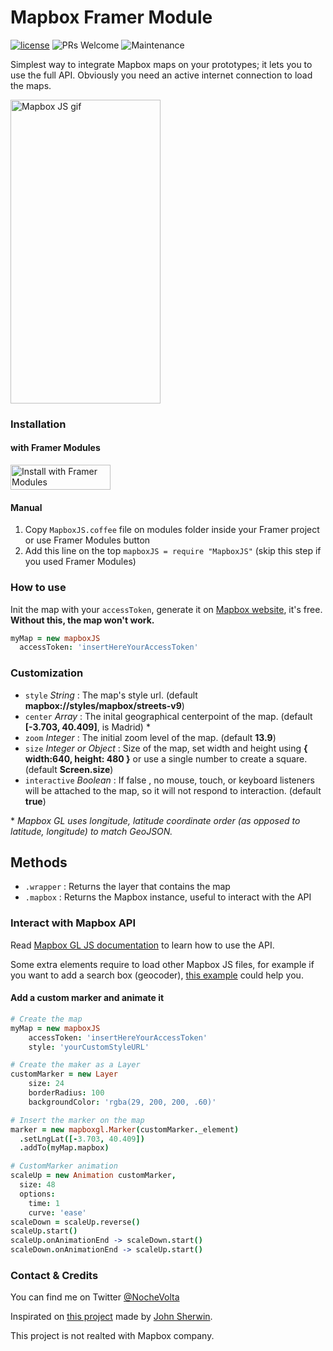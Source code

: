 # Mapbox Framer Module
[![license](https://img.shields.io/github/license/bpxl-labs/RemoteLayer.svg)](https://opensource.org/licenses/MIT)
![PRs Welcome](https://img.shields.io/badge/PRs-welcome-brightgreen.svg)
![Maintenance](https://img.shields.io/maintenance/yes/2018.svg)

Simplest way to integrate Mapbox maps on your prototypes; it lets you to use the full API. Obviously you need an active internet connection to load the maps.

<img alt='Mapbox JS gif' src='mapbox.gif' width='240' height='486' />

### Installation

#### with Framer Modules
<a href='https://open.framermodules.com/Mapbox%20JS'>
  <img alt='Install with Framer Modules'
  src='https://www.framermodules.com/assets/badge@2x.png' width='160' height='40' />
</a>

#### Manual
1. Copy `MapboxJS.coffee` file on modules folder inside your Framer project or use Framer Modules button
2. Add this line on the top `mapboxJS = require "MapboxJS"` (skip this step if you used Framer Modules)

### How to use
Init the map with your `accessToken`, generate it on [Mapbox website](https://www.mapbox.com/help/define-access-token/), it's free. **Without this, the map won't work.**  
```coffeescript
myMap = new mapboxJS
  accessToken: 'insertHereYourAccessToken'
```
### Customization
* `style` _String_ : The map's style url. (default **mapbox://styles/mapbox/streets-v9**)
* `center` _Array_ : The inital geographical centerpoint of the map. (default **[-3.703, 40.409]**, is Madrid) \*
* `zoom` _Integer_ : The initial zoom level of the map. (default **13.9**)
* `size` _Integer or Object_ : Size of the map, set width and height using **{ width:640, height: 480 }** or use a single number to create a square. (default **Screen.size**)
* `interactive` _Boolean_ : If  false , no mouse, touch, or keyboard listeners will be attached to the map, so it will not respond to interaction. (default **true**)

\* _Mapbox GL uses longitude, latitude coordinate order (as opposed to latitude, longitude) to match GeoJSON._

## Methods

- `.wrapper` : Returns the layer that contains the map
- `.mapbox` : Returns the Mapbox instance, useful to interact with the API

### Interact with Mapbox API
Read [Mapbox GL JS documentation](https://www.mapbox.com/mapbox-gl-js/api/ ) to learn how to use the API.

Some extra elements require to load other Mapbox JS files, for example if you want to add a search box (geocoder), [this example](https://www.mapbox.com/mapbox-gl-js/example/mapbox-gl-geocoder/) could help you.

#### Add a custom marker and animate it
```coffeescript
# Create the map
myMap = new mapboxJS
    accessToken: 'insertHereYourAccessToken'
    style: 'yourCustomStyleURL'

# Create the maker as a Layer
customMarker = new Layer
    size: 24
    borderRadius: 100
    backgroundColor: 'rgba(29, 200, 200, .60)'

# Insert the marker on the map
marker = new mapboxgl.Marker(customMarker._element) 
  .setLngLat([-3.703, 40.409])
  .addTo(myMap.mapbox)

# CustomMarker animation
scaleUp = new Animation customMarker,
  size: 48
  options:
    time: 1
    curve: 'ease'
scaleDown = scaleUp.reverse()
scaleUp.start()
scaleUp.onAnimationEnd -> scaleDown.start()
scaleDown.onAnimationEnd -> scaleUp.start()
```
### Contact & Credits
You can find me on Twitter [@NocheVolta](https://twitter.com/nochevolta)

Inspirated on [this project](https://github.com/johnmpsherwin/Mapbox-Framer) made by [John Sherwin](https://twitter.com/johnmpsherwin).

This project is not realted with Mapbox company.
